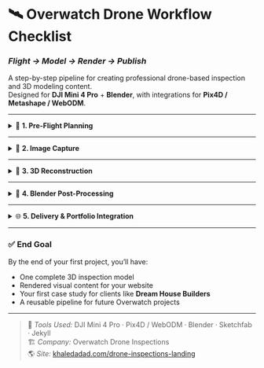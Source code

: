 # 🛰️ Overwatch Drone Workflow Checklist
### *Flight → Model → Render → Publish*

A step-by-step pipeline for creating professional drone-based inspection and 3D modeling content.  
Designed for **DJI Mini 4 Pro** + **Blender**, with integrations for **Pix4D / Metashape / WebODM**.

---

<details>
<summary>🧭 <strong>1. Pre-Flight Planning</strong></summary>

#### ☑️ Site Prep
- [ ] Confirm weather, wind (<15 mph), and daylight  
- [ ] Clear flight area of trees, people, and obstacles  
- [ ] Confirm FAA compliance & airspace (use B4UFLY app)  
- [ ] Obtain property owner permission  

#### ☑️ Equipment
- [ ] DJI Mini 4 Pro batteries fully charged  
- [ ] SD card formatted  
- [ ] Gimbal clean, props intact  
- [ ] Controller + phone/tablet charged  

#### ☑️ Mission Setup
- [ ] Plan grid flight pattern (75–80% overlap)  
- [ ] Camera: Manual mode (ISO 100, shutter ~1/500s, focus to infinity)  
- [ ] Capture altitude: 50–100 ft (for property-scale modeling)  
- [ ] Enable GPS logging if available  

</details>

---

<details>
<summary>📸 <strong>2. Image Capture</strong></summary>

#### ☑️ Flight Execution
- [ ] Take-off and hover for stability check  
- [ ] Fly automated grid pattern (front + side overlap)  
- [ ] Capture nadir (top-down) and angled oblique shots  
- [ ] Record 4K video for marketing reel (optional)  

#### ☑️ Data Management
- [ ] Land and power off safely  
- [ ] Transfer photos to your project folder:
- [ ] Backup to cloud or external drive  

</details>

---

<details>
<summary>🧩 <strong>3. 3D Reconstruction</strong></summary>

#### ☑️ Choose Photogrammetry Software
- [ ] **Pix4Dmapper** – enterprise-grade precision  
- [ ] **Agisoft Metashape** – pro desktop workflow  
- [ ] **WebODM** – open-source, flexible  

#### ☑️ Processing Steps
1. Import images (ensure EXIF GPS tags)  
2. Align photos → generate sparse point cloud  
3. Build dense cloud → mesh → texture  
4. Export 3D model (.OBJ / .GLTF / .FBX)

</details>

---

<details>
<summary>🎨 <strong>4. Blender Post-Processing</strong></summary>

#### ☑️ Import & Clean
- [ ] Import mesh into Blender  
- [ ] Remove noise or floating geometry  
- [ ] Simplify mesh (Decimate Modifier if heavy)  

#### ☑️ Texturing & Lighting
- [ ] Apply baked textures or original photos  
- [ ] Add HDRI environment lighting  
- [ ] Set up realistic sun & shadow system  

#### ☑️ Animation (optional)
- [ ] Create flyaround camera path  
- [ ] Add pan/zoom effects for realism  

#### ☑️ Rendering
- [ ] Choose engine → **Eevee (fast)** or **Cycles (realistic)**  
- [ ] Render stills (for portfolio) + short video (for social)  
- [ ] Export `.png` and `.mp4` outputs  

</details>

---

<details>
<summary>🌐 <strong>5. Delivery & Portfolio Integration</strong></summary>

#### ☑️ Deliverables
- [ ] 3D Model File (.GLTF / .FBX)  
- [ ] Rendered Images (Marketing)  
- [ ] 30–60 sec Flythrough Video  
- [ ] Optional Sketchfab Upload  

#### ☑️ Website Integration
- [ ] Add renders/models to portfolio section  
- [ ] Include credit: *“Captured, Modeled, and Rendered by Overwatch”*  
- [ ] Write short description of workflow & tools used  

</details>

---

### ✅ End Goal
By the end of your first project, you’ll have:
- One complete 3D inspection model  
- Rendered visual content for your website  
- Your first case study for clients like **Dream House Builders**  
- A reusable pipeline for future Overwatch projects

---

> 🧰 *Tools Used:* DJI Mini 4 Pro · Pix4D / WebODM · Blender · Sketchfab · Jekyll  
> 🏗️ *Company:* Overwatch Drone Inspections  
> 🌎 *Site:* [khaledadad.com/drone-inspections-landing](https://www.khaledadad.com/drone-inspections-landing/)
